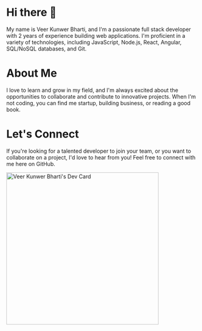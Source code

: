 # Hi there 👋
My name is Veer Kunwer Bharti, and I'm a passionate full stack developer with 2 years of experience building web applications. I'm proficient in a variety of technologies, including JavaScript, Node.js, React, Angular, SQL/NoSQL databases, and Git.

# About Me
I love to learn and grow in my field, and I'm always excited about the opportunities to collaborate and contribute to innovative projects. When I'm not coding, you can find me startup, building business, or reading a good book.

# Let's Connect
If you're looking for a talented developer to join your team, or you want to collaborate on a project, I'd love to hear from you! Feel free to connect with me here on GitHub.

<!---
veerkbharti/veerkbharti is a ✨ special ✨ repository because its `README.md` (this file) appears on your GitHub profile.
You can click the Preview link to take a look at your changes.
--->

<a href="https://app.daily.dev/veerkbharti"><img src="https://api.daily.dev/devcards/6cee904bbae74b1d9c2ffd5363e52a3f.png?r=qi5" width="400" alt="Veer Kunwer Bharti's Dev Card"/></a>
